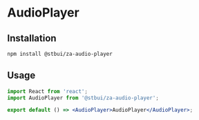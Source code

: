 # AudioPlayer

## Installation

```sh
npm install @stbui/za-audio-player
```

## Usage

```jsx
import React from 'react';
import AudioPlayer from '@stbui/za-audio-player';

export default () => <AudioPlayer>AudioPlayer</AudioPlayer>;

```
